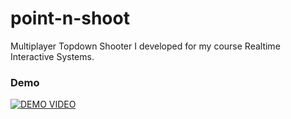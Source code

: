 # point-n-shoot
Multiplayer Topdown Shooter I developed for my course Realtime Interactive Systems.

### Demo

[![DEMO VIDEO](https://imgur.com/KRhaXNH.jpg)](https://vimeo.com/506847057 "point 'n shoot demo")
